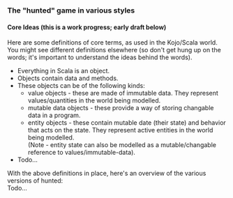 ### The "hunted" game in various styles

#### Core Ideas (this is a work progress; early draft below)

Here are some definitions of core terms, as used in the Kojo/Scala world.  
You might see different definitions elsewhere (so don't get hung up on the words; it's important to understand the ideas behind the words).

* Everything in Scala is an object.
* Objects contain data and methods.
* These objects can be of the following kinds:
  * value objects - these are made of immutable data. They represent values/quantities in the world being modelled.
  * mutable data objects - these provide a way of storing changable data in a program.
  * entity objects - these contain mutable date (their state) and behavior that acts on the state. They represent active entities in the world being modelled.  
  (Note - entity state can also be modelled as a mutable/changable reference to values/immutable-data).
* Todo...

With the above definitions in place, here's an overview of the various versions of hunted:  
Todo...
